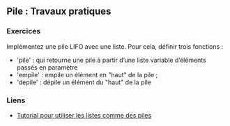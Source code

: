 ## Pile : Travaux pratiques

### Exercices

Implémentez une pile LIFO avec une liste. Pour cela, définir trois fonctions :
* 'pile' : qui retourne une pile à partir d’une liste variable d’éléments passés en paramètre
* 'empile' : empile un élément en "haut" de la pile ;
* 'depile' : dépile un élément du "haut" de la pile

### Liens

* [Tutorial pour utiliser les listes comme des piles](https://docs.python.org/fr/3/tutorial/datastructures.html#using-lists-as-stacks)
